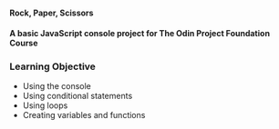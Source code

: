 #### Rock, Paper, Scissors

#### A basic JavaScript console project for The Odin Project Foundation Course

### Learning Objective

- Using the console
- Using conditional statements
- Using loops
- Creating variables and functions
